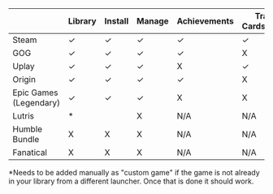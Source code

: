 |                        | Library | Install | Manage | Achievements | Trading Cards/Badges | Wishlist | Pricing |
|------------------------|---------|---------|--------|--------------|----------------------|----------|---------|
| Steam                  |   ✓     |  ✓      | ✓      | ✓            | ✓                    | ✓        | ✓       |
| GOG                    |   ✓     |  ✓      | ✓      | ✓            | X                    | ✓        | ✓       |
| Uplay                  |   ✓     |  ✓      | ✓      | X            | ✓                    | X        | X       |
| Origin                 |   ✓     |  ✓      | ✓      | ✓            | X                    | X        | X       |
| Epic Games (Legendary) |   ✓     |  ✓      | ✓      | X            | X                    | X        | ✓       |
| Lutris                 |   *     |         | X      | N/A          | N/A                  | N/A      | N/A     |
| Humble Bundle          | X       | X       | X      | N/A          | N/A                  | X        | ✓       |
| Fanatical              | X       | X       | X      | N/A          | N/A                  | X        | ✓       |



*Needs to be added manually as "custom game" if the game is not already in your library from a different launcher. Once that is done it should work.
